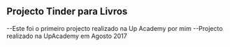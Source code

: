 ## Projecto Tinder para Livros

--Este foi o primeiro projecto realizado na Up Academy por mim
--Projecto realizado na UpAcademy em Agosto 2017 

